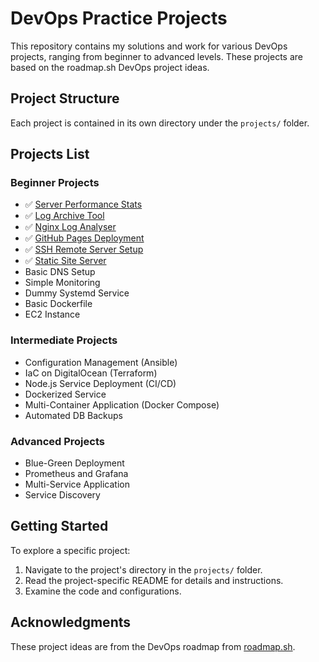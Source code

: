# DevOps Practice Projects

This repository contains my solutions and work for various DevOps projects, ranging from beginner to advanced levels. These projects are based on the roadmap.sh DevOps project ideas.

## Project Structure
Each project is contained in its own directory under the `projects/` folder.

## Projects List

### Beginner Projects
- ✅ [Server Performance Stats](https://roadmap.sh/projects/server-stats)
- ✅ [Log Archive Tool](https://roadmap.sh/projects/log-archive-tool)
- ✅ [Nginx Log Analyser](https://roadmap.sh/projects/nginx-log-analyser)
- ✅ [GitHub Pages Deployment](https://roadmap.sh/projects/github-actions-deployment-workflow)
- ✅ [SSH Remote Server Setup](https://roadmap.sh/projects/ssh-remote-server-setup)
- ✅ [Static Site Server](https://roadmap.sh/projects/static-site-server)
- Basic DNS Setup
- Simple Monitoring
- Dummy Systemd Service
- Basic Dockerfile
- EC2 Instance

### Intermediate Projects
- Configuration Management (Ansible)
- IaC on DigitalOcean (Terraform)
- Node.js Service Deployment (CI/CD)
- Dockerized Service
- Multi-Container Application (Docker Compose)
- Automated DB Backups

### Advanced Projects
- Blue-Green Deployment
- Prometheus and Grafana
- Multi-Service Application
- Service Discovery

## Getting Started

To explore a specific project:
1. Navigate to the project's directory in the `projects/` folder.
2. Read the project-specific README for details and instructions.
3. Examine the code and configurations.

## Acknowledgments
These project ideas are from the DevOps roadmap from [roadmap.sh](https://roadmap.sh/devops).


